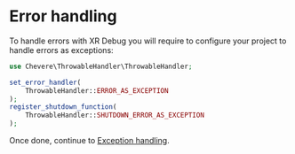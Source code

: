 # Error handling

To handle errors with XR Debug you will require to configure your project to handle errors as exceptions:

```php
use Chevere\ThrowableHandler\ThrowableHandler;

set_error_handler(
    ThrowableHandler::ERROR_AS_EXCEPTION
);
register_shutdown_function(
    ThrowableHandler::SHUTDOWN_ERROR_AS_EXCEPTION
);
```

Once done, continue to [Exception handling](exception-handling.md).
